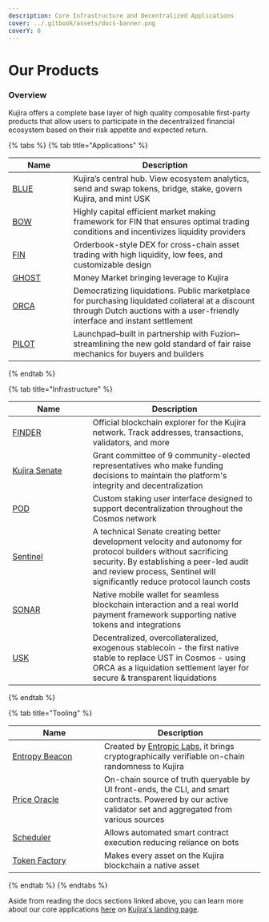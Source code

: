 ```yaml
---
description: Core Infrastructure and Decentralized Applications
cover: ../.gitbook/assets/docs-banner.png
coverY: 0
---
```


# Our Products

### Overview

Kujira offers a complete base layer of high quality composable first-party products that allow users to participate in the decentralized financial ecosystem based on their risk appetite and expected return.&#x20;

{% tabs %}
{% tab title="Applications" %}
<table><thead><tr><th width="106">Name</th><th>Description</th></tr></thead><tbody><tr><td><a href="../dapps-and-infrastructure/blue/">BLUE</a></td><td>Kujira’s central hub. View ecosystem analytics, send and swap tokens, bridge, stake, govern Kujira, and mint USK </td></tr><tr><td><a href="../dapps-and-infrastructure/bow/">BOW</a></td><td>Highly capital efficient market making framework for FIN that ensures optimal trading conditions and incentivizes liquidity providers</td></tr><tr><td><a href="../dapps-and-infrastructure/fin/">FIN</a></td><td>Orderbook-style DEX for cross-chain asset trading with high liquidity, low fees, and customizable design</td></tr><tr><td><a href="../dapps-and-infrastructure/ghost-money-market/">GHOST</a></td><td>Money Market bringing leverage to Kujira</td></tr><tr><td><a href="../dapps-and-infrastructure/orca/">ORCA</a></td><td>Democratizing liquidations. Public marketplace for purchasing liquidated collateral at a discount through Dutch auctions with a user-friendly interface and instant settlement</td></tr><tr><td><a href="https://pilot.kujira.app/">PILOT</a></td><td>Launchpad–built in partnership with Fuzion–streamlining the new gold standard of fair raise mechanics for buyers and builders</td></tr></tbody></table>
{% endtab %}

{% tab title="Infrastructure" %}
<table><thead><tr><th width="144.5">Name</th><th>Description</th></tr></thead><tbody><tr><td><a href="../dapps-and-infrastructure/finder/">FINDER</a></td><td>Official blockchain explorer for the Kujira network. Track addresses, transactions, validators, and more </td></tr><tr><td><a href="../dapps-and-infrastructure/senate.md">Kujira Senate</a></td><td>Grant committee of 9 community-elected representatives who make funding decisions to maintain the platform's integrity and decentralization</td></tr><tr><td><a href="../dapps-and-infrastructure/pod/">POD</a></td><td>Custom staking user interface designed to support decentralization throughout the Cosmos network</td></tr><tr><td><a href="https://blue.kujira.app/sentinel">Sentinel</a></td><td>A technical Senate creating better development velocity and autonomy for protocol builders without sacrificing security. By establishing a peer-led audit and review process, Sentinel will significantly reduce protocol launch costs</td></tr><tr><td><a href="../dapps-and-infrastructure/kujira-wallet/">SONAR</a></td><td>Native mobile wallet for seamless blockchain interaction and a real world payment framework supporting native tokens and integrations</td></tr><tr><td><a href="../dapps-and-infrastructure/usk-stablecoin.md">USK</a></td><td>Decentralized, overcollateralized, exogenous stablecoin - the first native stable to replace UST in Cosmos - using ORCA as a liquidation settlement layer for secure &#x26; transparent liquidations</td></tr></tbody></table>
{% endtab %}

{% tab title="Tooling" %}
<table><thead><tr><th width="167.5">Name</th><th>Description</th></tr></thead><tbody><tr><td><a href="https://docs.kujira.app/developers/smart-contracts/entropy-beacon">Entropy Beacon</a></td><td>Created by <a href="https://entropiclabs.io/">Entropic Labs</a>, it brings cryptographically verifiable on-chain randomness to Kujira </td></tr><tr><td><a href="https://docs.kujira.app/developers/smart-contracts/oracle">Price Oracle</a> </td><td>On-chain source of truth queryable by UI front-ends, the CLI, and smart contracts. Powered by our active validator set and aggregated from various sources</td></tr><tr><td><a href="https://docs.kujira.app/developers/smart-contracts/scheduler">Scheduler</a> </td><td>Allows automated smart contract execution reducing reliance on bots</td></tr><tr><td><a href="https://docs.kujira.app/developers/smart-contracts/token-factory">Token Factory</a> </td><td>Makes every asset on the Kujira blockchain a native asset</td></tr></tbody></table>
{% endtab %}
{% endtabs %}

Aside from reading the docs sections linked above, you can learn more about our core applications [here](https://kujira.network/dapps) on [Kujira's landing page](../dapps-and-infrastructure/welcome-to-kujira-landing-page.md).&#x20;

###

